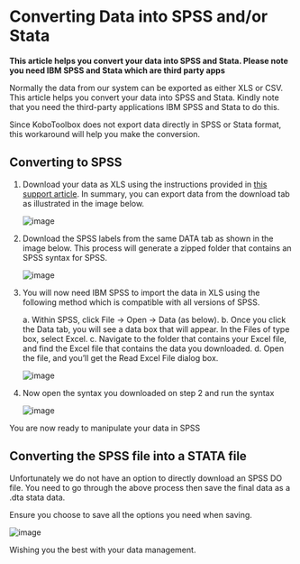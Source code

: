 # Converting Data into SPSS and/or Stata

**This article helps you convert your data into SPSS and Stata. Please note you need IBM SPSS and Stata which are third party apps**

Normally the data from our system can be exported as either XLS or CSV. This article helps you convert your data into SPSS and Stata. Kindly note that you need the third-party applications IBM SPSS and Stata to do this.

Since KoboToolbox does not export data directly in SPSS or Stata format, this workaround will help you make the conversion.

## Converting to SPSS

1. Download your data as XLS using the instructions provided in [this support article](https://support.kobotoolbox.org/export_download.html).  In summary, you can export data from the download tab as illustrated in the image below.

    ![image](/images/converting_to_spss_and_stata/Image1_ExportXLS.gif)

2. Download the SPSS labels from the same DATA tab as shown in the image below. This process will generate a zipped folder that contains an SPSS syntax for SPSS.

    ![image](/images/converting_to_spss_and_stata/Image2_ExportSPSSlabels.gif)

3. You will now need IBM SPSS to import the data in XLS using the following method which is compatible with all versions of SPSS. 

   a. Within SPSS, click File -> Open -> Data (as below).
   b. Once you click the Data tab, you will see a data box that will appear. In the Files of type box, select Excel.
   c. Navigate to the folder that contains your Excel file, and find the Excel file that contains the data you downloaded.
   d. Open the file, and you’ll get the Read Excel File dialog box.

    ![image](/images/converting_to_spss_and_stata/Image3_ImportintoSPSS.gif)

4. Now open the syntax you downloaded on step 2 and run the syntax

    ![image](/images/converting_to_spss_and_stata/run_syntax.jpg)

You are now ready to manipulate your data in SPSS

## Converting the SPSS file into a STATA file

Unfortunately we do not have an option to directly download an SPSS DO file. You need to go through the above process then save the final data as a .dta stata data. 

Ensure you choose to save all the options you need when saving.

![image](/images/converting_to_spss_and_stata/dta_data.jpg)

Wishing you the best with your data management.
